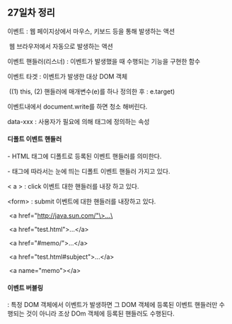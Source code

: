 ## 27일차 정리

이벤트 : 웹 페이지상에서 마우스, 키보드 등을 통해 발생하는 액션 

​			웹 브라우저에서 자동으로 발생하는 액션

이벤트 핸들러(리스너) : 이벤트가 발생했을 때 수행되는 기능을 구현한 함수 

이벤트 타겟 : 이벤트가 발생한 대상 DOM 객체

​						((1) this, (2) 핸들러에 매개변수(e)를 하나 정의한 후 : e.target)



이벤트내에서 document.write를 하면 청소 해버린다.



data-xxx : 사용자가 필요에 의해 태그에 정의하는 속성

#### 디폴트 이벤트 핸들러

\- HTML 태그에 디폴트로 등록된 이벤트 핸들러를 의미한다.

\- 태그에 따라서는 눈에 띄는 디폴트 이벤트 핸들러 가지고 있다.

\< a \> : click 이벤트 대한 핸들러를 내장 하고 있다.

\<form> : submit 이벤트에 대한 핸들러를 내장하고 있다.



​	<a href="http://java.sun.com/"\>...\</a>

​	<a href="test.html"\>...\</a>

​	<a href="#memo/"\>...\</a>								

​	<a href="test.html#subject"\>...\</a>



​	\<a name="memo">\</a>

#### 이벤트 버블링

: 특정 DOM 객체에서 이벤트가 발생하면 그 DOM 객체에 등록된 이벤트 핸들러만 수행되는 것이 아니라 조상 DOm 객체에 등록된 핸들러도 수행된다.

